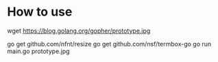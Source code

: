 # How to use

wget https://blog.golang.org/gopher/prototype.jpg

go get github.com/nfnt/resize
go get github.com/nsf/termbox-go
go run main.go prototype.jpg

